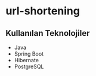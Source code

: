# url-shortening

## Kullanılan Teknolojiler 
   * Java
   * Spring Boot
   * Hibernate
   * PostgreSQL


